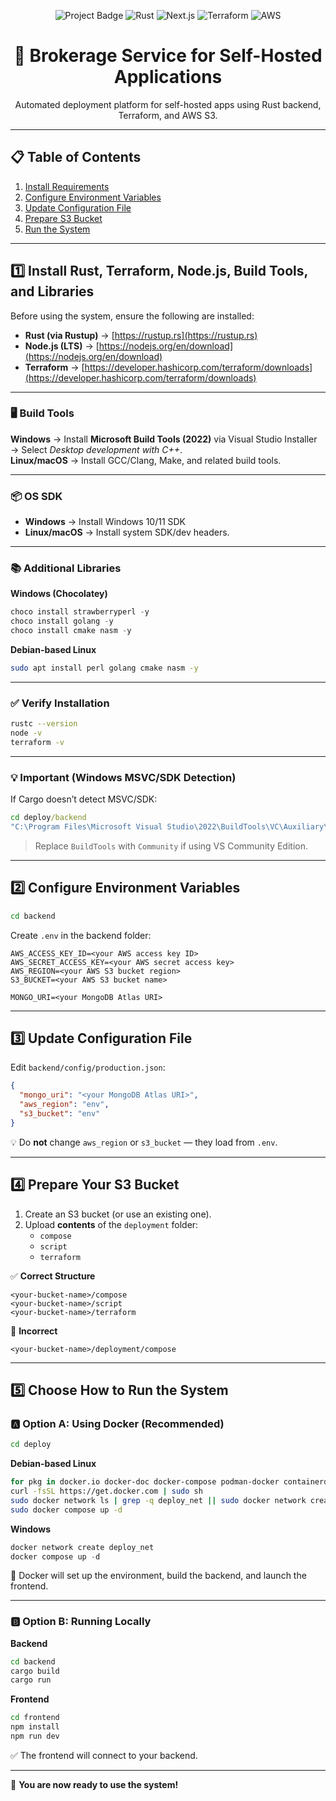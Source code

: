 <!-- PROJECT BANNER -->
<p align="center">
  <img src="https://img.shields.io/badge/Project-Brokerage_Service_for_Self_Hosted_Apps-blue?style=for-the-badge&logo=appveyor" alt="Project Badge">
  <img src="https://img.shields.io/badge/Backend-Rust-orange?style=for-the-badge&logo=rust" alt="Rust">
  <img src="https://img.shields.io/badge/Frontend-Next.js-black?style=for-the-badge&logo=next.js" alt="Next.js">
  <img src="https://img.shields.io/badge/IaC-Terraform-7B42BC?style=for-the-badge&logo=terraform" alt="Terraform">
  <img src="https://img.shields.io/badge/Cloud-AWS-yellow?style=for-the-badge&logo=amazonaws" alt="AWS">
</p>


<h1 align="center">🚀 Brokerage Service for Self-Hosted Applications</h1>
<p align="center">
  Automated deployment platform for self-hosted apps using Rust backend, Terraform, and AWS S3.
</p>

---

## 📋 Table of Contents
1. [Install Requirements](#1️⃣-install-rust-terraform-nodejs-build-tools-and-libraries)
2. [Configure Environment Variables](#2️⃣-configure-environment-variables)
3. [Update Configuration File](#3️⃣-update-configuration-file)
4. [Prepare S3 Bucket](#4️⃣-prepare-your-s3-bucket)
5. [Run the System](#5️⃣-choose-how-to-run-the-system)

---

## 1️⃣ Install Rust, Terraform, Node.js, Build Tools, and Libraries

Before using the system, ensure the following are installed:

- **Rust (via Rustup)** → [https://rustup.rs](https://rustup.rs)  
- **Node.js (LTS)** → [https://nodejs.org/en/download](https://nodejs.org/en/download)  
- **Terraform** → [https://developer.hashicorp.com/terraform/downloads](https://developer.hashicorp.com/terraform/downloads)  

---

### 🖥 Build Tools
**Windows** → Install **Microsoft Build Tools (2022)** via Visual Studio Installer → Select *Desktop development with C++*.  
**Linux/macOS** → Install GCC/Clang, Make, and related build tools.

---

### 📦 OS SDK
- **Windows** → Install Windows 10/11 SDK  
- **Linux/macOS** → Install system SDK/dev headers.

---

### 📚 Additional Libraries

**Windows (Chocolatey)**
```powershell
choco install strawberryperl -y
choco install golang -y
choco install cmake nasm -y
```

**Debian-based Linux**
```bash
sudo apt install perl golang cmake nasm -y
```

---

### ✅ Verify Installation
```bash
rustc --version
node -v
terraform -v
```

---

### 💡 Important (Windows MSVC/SDK Detection)
If Cargo doesn’t detect MSVC/SDK:

```cmd
cd deploy/backend
"C:\Program Files\Microsoft Visual Studio\2022\BuildTools\VC\Auxiliary\Build\vcvars64.bat" && cargo build
```
> Replace `BuildTools` with `Community` if using VS Community Edition.

---

## 2️⃣ Configure Environment Variables
```bash
cd backend
```

Create `.env` in the backend folder:
```env
AWS_ACCESS_KEY_ID=<your AWS access key ID>
AWS_SECRET_ACCESS_KEY=<your AWS secret access key>
AWS_REGION=<your AWS S3 bucket region>
S3_BUCKET=<your AWS S3 bucket name>

MONGO_URI=<your MongoDB Atlas URI>
```

---

## 3️⃣ Update Configuration File
Edit `backend/config/production.json`:
```json
{
  "mongo_uri": "<your MongoDB Atlas URI>",
  "aws_region": "env",
  "s3_bucket": "env"
}
```
💡 Do **not** change `aws_region` or `s3_bucket` — they load from `.env`.

---

## 4️⃣ Prepare Your S3 Bucket

1. Create an S3 bucket (or use an existing one).
2. Upload **contents** of the `deployment` folder:
   - `compose`
   - `script`
   - `terraform`

✅ **Correct Structure**
```
<your-bucket-name>/compose
<your-bucket-name>/script
<your-bucket-name>/terraform
```
🚫 **Incorrect**
```
<your-bucket-name>/deployment/compose
```

---

## 5️⃣ Choose How to Run the System

### 🅰 Option A: Using Docker (Recommended)
```bash
cd deploy
```

**Debian-based Linux**
```bash
for pkg in docker.io docker-doc docker-compose podman-docker containerd runc; do sudo apt-get remove $pkg; done
curl -fsSL https://get.docker.com | sudo sh
sudo docker network ls | grep -q deploy_net || sudo docker network create deploy_net
sudo docker compose up -d
```

**Windows**
```powershell
docker network create deploy_net
docker compose up -d
```

🎉 Docker will set up the environment, build the backend, and launch the frontend.

---

### 🅱 Option B: Running Locally

**Backend**
```bash
cd backend
cargo build
cargo run
```

**Frontend**
```bash
cd frontend
npm install
npm run dev
```

✅ The frontend will connect to your backend.

---

🎯 **You are now ready to use the system!**
